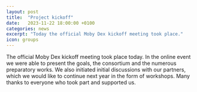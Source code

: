 ```yaml
---
layout: post
title:  "Project kickoff"
date:   2023-11-22 18:00:00 +0100
categories: news
excerpt: "Today the official Moby Dex kickoff meeting took place."
icon: groups
---
```


The official Moby Dex kickoff meeting took place today. In the online event we were able to present the goals, the consortium and the numerous preparatory works. We also initiated initial discussions with our partners, which we would like to continue next year in the form of workshops. Many thanks to everyone who took part and supported us.
